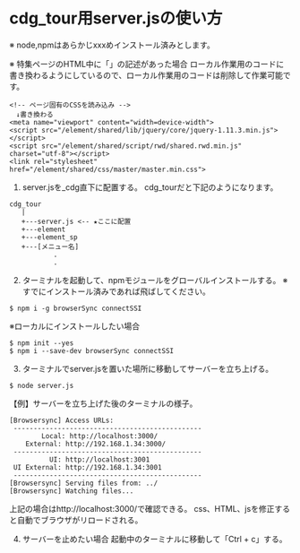 # cdg_tour用server.jsの使い方
※ node,npmはあらかじxxxめインストール済みとします。

※ 特集ページのHTML中に「<!-- ページ固有のCSSを読み込み -->」の記述があった場合
ローカル作業用のコードに書き換わるようにしているので、ローカル作業用のコードは削除して作業可能です。

```
<!-- ページ固有のCSSを読み込み -->
　↓書き換わる
<meta name="viewport" content="width=device-width">
<script src="/element/shared/lib/jquery/core/jquery-1.11.3.min.js"></script>
<script src="/element/shared/script/rwd/shared.rwd.min.js" charset="utf-8"></script>
<link rel="stylesheet" href="/element/shared/css/master/master.min.css">
```

1) server.jsを_cdg直下に配置する。
cdg_tourだと下記のようになります。
```
cdg_tour
   |
   +---server.js <-- ★ここに配置
   +---element
   +---element_sp
   +---[メニュー名]
           .
           .
```

2) ターミナルを起動して、npmモジュールをグローバルインストールする。
※すでにインストール済みであれば飛ばしてください。
```
$ npm i -g browserSync connectSSI
```
※ローカルにインストールしたい場合
```
$ npm init --yes
$ npm i --save-dev browserSync connectSSI
```

3) ターミナルでserver.jsを置いた場所に移動してサーバーを立ち上げる。
```
$ node server.js
```
【例】サーバーを立ち上げた後のターミナルの様子。
```
[Browsersync] Access URLs:
 -----------------------------------------------
        Local: http://localhost:3000/
    External: http://192.168.1.34:3000/
 -----------------------------------------------
          UI: http://localhost:3001
 UI External: http://192.168.1.34:3001
 -----------------------------------------------
[Browsersync] Serving files from: ../
[Browsersync] Watching files...
```
上記の場合はhttp://localhost:3000/で確認できる。
css、HTML、jsを修正すると自動でブラウザがリロードされる。

4) サーバーを止めたい場合
起動中のターミナルに移動して「Ctrl + c」する。

